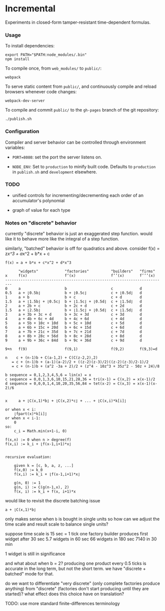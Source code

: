 # Incremental

Experiments in closed-form tamper-resistant time-dependent formulas.

### Usage

To install dependencies:

    export PATH="$PATH:node_modules/.bin"
    npm install

To compile once, from `web_modules/` to `public/`:

    webpack

To serve static content from `public/`, and continuously compile and reload browsers whenever code changes:

    webpack-dev-server

To compile and commit `public/` to the `gh-pages` branch of the git repository:

    ./publish.sh

### Configuration

Compiler and server behavior can be controlled through environment variables:

 - `PORT=8080`: set the port the server listens on.

 - `NODE_ENV`: Set to `production` to minify built code. Defaults to `production` in `publish.sh` and `development` elsewhere.

### TODO

- unified controls for incrementing/decrementing each order of an accumulator's polynomial

- graph of value for each type

### Notes on "discrete" behavior

currently "discrete" behavior is just an exaggerated step function.
would like it to behave more like the integral of a step function.

similarly, "batched" behavior is off for quadratics and above.
consider f(x) = z*x^3 + a*x^2 + b*x + c


    f(x) = a + b*x + c*x^2 + d*x^3
        
          "widgets"            "factories"          "builders"   "firms"
    x     f(x)                 f‘(x)                f’’(x)       f’’’(x)
    -------------------------------------------------------------------------
    0     a                    b                    c            d
    0.5   a + ⌊0.5b⌋           b + ⌊0.5c⌋           c + ⌊0.5d⌋   d
    1     a + b                b + c                c + d        d
    1.5   a + ⌊1.5b⌋ + ⌊0.5c⌋  b + ⌊1.5c⌋ + ⌊0.5d⌋  c + ⌊1.5d⌋   d
    2     a + 2b + c           b + 2c + d           c + 2d       d
    1.5   a + ⌊2.5b⌋           b + ⌊1.5c⌋ + ⌊0.5d⌋  c + ⌊1.5d⌋   d
    3     a + 3b + 3c + d      b + 3c + 3d          c + 3d       d
    4     a + 4b + 6c + 4d     b + 4c + 6d          c + 4d       d
    5     a + 5b + 10c + 10d   b + 5c + 10d         c + 5d       d
    6     a + 6b + 15c + 20d   b + 6c + 15d         c + 6d       d
    7     a + 7b + 21c + 35d   b + 7c + 21d         c + 7d       d
    8     a + 8b + 28c + 56d   b + 8c + 28d         c + 8d       d
    9     a + 9b + 36c + 84d   b + 9c + 36d         c + 9d       d

    9+n   f(9)                 f(9,1)               f(9,2)       f(9,3)=d       

    n    c + (n-1)b + C(a-1,2) + C(C(z-2,2),2)
       = c + (n-1)b + (a-1)(a-2)/2 + ((z-2)(z-3)/2)((z-2)(z-3)/2-1)/2
       = c + (n-1)b + (a^2 -3a + 2)/2 + (z^4 - 10z^3 + 35z^2 - 50z + 24)/8

    b sequence = 0,1,2,3,4,5,6 = lin(x) = x
    c sequence = 0,0,1,3,6,10,15,21,28,36 = tri(x-1) = C(x,2) = x(x-1)/2
    d sequence = 0,0,0,1,4,10,20,35,56,84 = tet(x-2) = C(x,3) = x(x-1)(x-2)/6


    x     a + ⌊C(x,1)*b⌋ + ⌊C(x,2)*c⌋ + ... + ⌊C(x,i)*k[i]⌋

    or when x < i:
        ⌊fpart(x)*k[i]⌋
    or when x < i-1:
        0
    so:
        c_i = Math.min(x+1-i, 0)

    f(x,n) := 0 when n > degree(f)
    f(x,i) := k_i + ⌊f(x-1,i+1)*x⌋


    recursive evaluation:

        given k = [c, b, a, z, ...]
        f(x,0) := k_0
        f(x,i) := k_i + ⌊f(x-1,i+1)*x⌋

        g(n, 0) := 1
        g(n, i) := C(g(n-1,x), 2)
        f(x, i) := k_i + f(x, i+1)*x

would like to revisit the discrete batching issue

    a + ⌊C(x,1)*b⌋ 

only makes sense when `b` is bought in single units
so how can we adjust the time scale and result scale to balance single units?

suppose time scale is 15 sec = 1 tick
one factory builder produces first widget after 30 sec
5.7 widgets in 60 sec
66 widgets in 180 sec
7140 in 30 min

1 widget is still in significance

and what about when b = 2?
producing one product every 0.5 ticks is accurate in the long term, but not the short term.
we have "discrete + batched" mode for that.

do we want to differentiate "very discrete" (only complete factories produce anything)
from "discrete" (factories don't start producing until they are started)?
what effect does this choice have on translation?

TODO: use more standard finite-differences terminology
